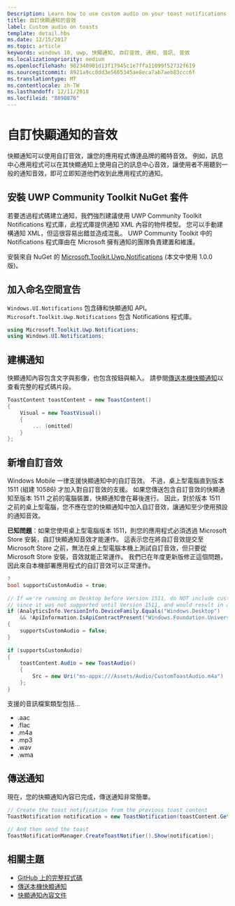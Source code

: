 ```yaml
---
Description: Learn how to use custom audio on your toast notifications.
title: 自訂快顯通知的音效
label: Custom audio on toasts
template: detail.hbs
ms.date: 12/15/2017
ms.topic: article
keywords: windows 10, uwp, 快顯通知, 自訂音效, 通知, 音訊, 音效
ms.localizationpriority: medium
ms.openlocfilehash: 982340901d13f17945c1e7ffa11099f52732f619
ms.sourcegitcommit: 8921a9cc0dd3e5665345ae8eca7ab7aeb83ccc6f
ms.translationtype: MT
ms.contentlocale: zh-TW
ms.lasthandoff: 12/11/2018
ms.locfileid: "8898876"
---
```

# <a name="custom-audio-on-toasts"></a>自訂快顯通知的音效

快顯通知可以使用自訂音效，讓您的應用程式傳達品牌的獨特音效。 例如，訊息中心應用程式可以在其快顯通知上使用自己的訊息中心音效，讓使用者不用聽到一般的通知音效，即可立即知道他們收到此應用程式的通知。

## <a name="install-uwp-community-toolkit-nuget-package"></a>安裝 UWP Community Toolkit NuGet 套件

若要透過程式碼建立通知，我們強烈建議使用 UWP Community Toolkit Notifications 程式庫，此程式庫提供通知 XML 內容的物件模型。 您可以手動建構通知 XML，但這很容易出錯並造成混亂。 UWP Community Toolkit 中的 Notifications 程式庫由在 Microsoft 擁有通知的團隊負責建置和維護。

安裝來自 NuGet 的 [Microsoft.Toolkit.Uwp.Notifications](https://www.nuget.org/packages/Microsoft.Toolkit.Uwp.Notifications/) (本文中使用 1.0.0 版)。


## <a name="add-namespace-declarations"></a>加入命名空間宣告

`Windows.UI.Notifications` 包含磚和快顯通知 API。 `Microsoft.Toolkit.Uwp.Notifications` 包含 Notifications 程式庫。

```csharp
using Microsoft.Toolkit.Uwp.Notifications;
using Windows.UI.Notifications;
```


## <a name="construct-the-notification"></a>建構通知

快顯通知內容包含文字與影像，也包含按鈕與輸入。 請參閱[傳送本機快顯通知](send-local-toast.md)以查看完整的程式碼片段。

```csharp
ToastContent toastContent = new ToastContent()
{
    Visual = new ToastVisual()
    {
        ... (omitted)
    }
};
```


## <a name="add-the-custom-audio"></a>新增自訂音效

Windows Mobile 一律支援快顯通知中的自訂音效。 不過，桌上型電腦直到版本 1511 (組建 10586) 才加入對自訂音效的支援。 如果您傳送包含自訂音效的快顯通知至版本 1511 之前的電腦裝置，快顯通知會在幕後進行。 因此，對於版本 1511 之前的桌上型電腦，您不應在您的快顯通知中加入自訂音效，讓通知至少使用預設的通知音效。

**已知問題**：如果您使用桌上型電腦版本 1511，則您的應用程式必須透過 Microsoft Store 安裝，自訂快顯通知音效才能運作。 這表示您在將自訂音效提交至 Microsoft Store 之前，無法在桌上型電腦本機上測試自訂音效，但只要從 Microsoft Store 安裝，音效就能正常運作。 我們已在年度更新版修正這個問題，因此來自本機部署應用程式的自訂音效可以正常運作。

```csharp
?
bool supportsCustomAudio = true;
 
// If we're running on Desktop before Version 1511, do NOT include custom audio
// since it was not supported until Version 1511, and would result in a silent toast.
if (AnalyticsInfo.VersionInfo.DeviceFamily.Equals("Windows.Desktop")
    && !ApiInformation.IsApiContractPresent("Windows.Foundation.UniversalApiContract", 2))
{
    supportsCustomAudio = false;
}
 
if (supportsCustomAudio)
{
    toastContent.Audio = new ToastAudio()
    {
        Src = new Uri("ms-appx:///Assets/Audio/CustomToastAudio.m4a")
    };
}
```

支援的音訊檔案類型包括...

- .aac
- .flac
- .m4a
- .mp3
- .wav
- .wma


## <a name="send-the-notification"></a>傳送通知

現在，您的快顯通知內容已完成，傳送通知非常簡單。

```csharp
// Create the toast notification from the previous toast content
ToastNotification notification = new ToastNotification(toastContent.GetXml());
             
// And then send the toast
ToastNotificationManager.CreateToastNotifier().Show(notification);
```


## <a name="related-topics"></a>相關主題

- [GitHub 上的完整程式碼](https://github.com/WindowsNotifications/quickstart-toast-with-custom-audio)
- [傳送本機快顯通知](send-local-toast.md)
- [快顯通知內容文件](adaptive-interactive-toasts.md)